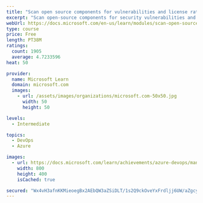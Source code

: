 ```yaml
---
title: "Scan open source components for vulnerabilities and license ratings in Azure Pipelines"
excerpt: "Scan open-source components for security vulnerabilities and assess their license ratings when your application builds in Azure Pipelines."
webUrl: https://docs.microsoft.com/en-us/learn/modules/scan-open-source/
type: course
price: Free
length: PT38M
ratings:
  count: 1905
  average: 4.7233596
heat: 50

provider:
  name: Microsoft Learn
  domain: microsoft.com
  images:
    - url: /assets/images/organizations/microsoft.com-50x50.jpg
      width: 50
      height: 50

levels:
  - Intermediate

topics:
  - DevOps
  - Azure

images:
  - url: https://docs.microsoft.com/learn/achievements/azure-devops/manage-security-and-compliance-in-your-build-pipeline-social.png
    width: 800
    height: 400
    isCached: true

secured: "Wx4vH3afnKKMieoegBx2AEbQW3aZSiDLT/1s2Q9ckOveYxFrdljj6UW/aZgcyt5sJGo4Cv30Eb6vSbJ64EsbZCGRXL6ttim6zzzS4uZNqnTawdR/tse950h4BDsMrJhHAG1N04LItHuq0gEjJO+/bYG8bUk2gILl3uVdKvk+dS51foIcjsjVsHpS9dofDUpGCMuIKtqYv5iUapr1rGsFsNp0F6Dsrm01mRp9F3V+CaOy6V/xGoIcF4jW/v6SwdeC6Tf0+yn9Hjv1mJzJcHlvlPFFwSYtkMuTzatiSFVTbpKSPbMFQR3wCJL02jSp2egandaO7CdnpoActp3p6EbDO8M2h0Mnp9xpCuE63LBqGSaDQH+WvEeN8seeKe1Vp/Iq4KUIsII6gMElXcSGUTuY8CVFAKceJvi1JiGimz4Os7A=;/9RFGXV0FHB2CljJxEZpnQ=="
---
```


